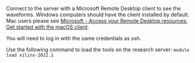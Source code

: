 Connect to the server with a Microsoft Remote Desktop client to see the waveforms.
Windows computers should have the client installed by default.
Mac users please see [Microsoft - Access your Remote Desktop resources: Get started with the macOS client](https://learn.microsoft.com/en-us/windows-server/remote/remote-desktop-services/clients/remote-desktop-mac).

You will need to log in with the same credentials as ssh.

Use the following command to load the tools on the research server:
``` module load xilinx-2022.1 ```
